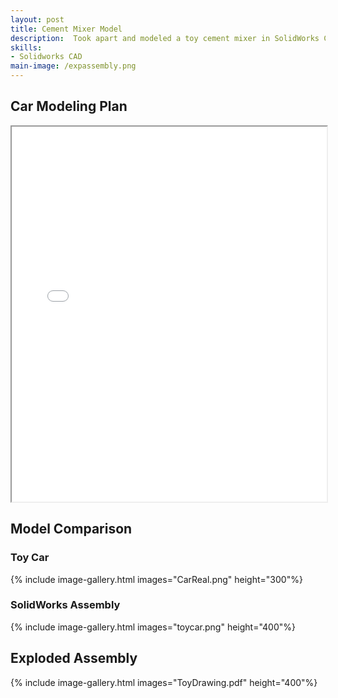 ```yaml
---
layout: post
title: Cement Mixer Model
description:  Took apart and modeled a toy cement mixer in SolidWorks CAD, taking into account complex geometries and scale.
skills: 
- Solidworks CAD
main-image: /expassembly.png
---
```


## Car Modeling Plan
<iframe src="/assets/images/CarModelPlan.pdf" width="100%" height="600px"></iframe>

## Model Comparison
### Toy Car
{% include image-gallery.html images="CarReal.png" height="300"%}

### SolidWorks Assembly
{% include image-gallery.html images="toycar.png" height="400"%}

## Exploded Assembly
{% include image-gallery.html images="ToyDrawing.pdf" height="400"%}
